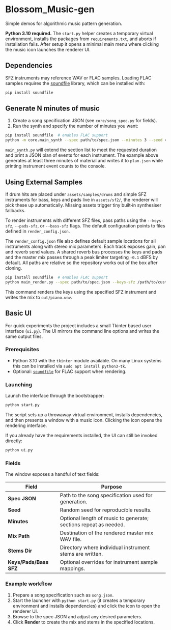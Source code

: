 # Blossom_Music-gen

Simple demos for algorithmic music pattern generation.

**Python 3.10 required.** The `start.py` helper creates a temporary virtual
environment, installs the packages from `requirements.txt`, and aborts if
installation fails. After setup it opens a minimal main menu where clicking the
music icon launches the renderer UI.

## Dependencies

SFZ instruments may reference WAV or FLAC samples. Loading FLAC samples requires the
[soundfile](https://pysoundfile.readthedocs.io/) library, which can be installed with:

```bash
pip install soundfile
```

## Generate N minutes of music

1. Create a song specification JSON (see `core/song_spec.py` for fields).
2. Run the synth and specify the number of minutes you want:

```bash
pip install soundfile  # enables FLAC support
python -m core.main_synth --spec path/to/spec.json --minutes 3 --seed 42 --print-stats > plan.json
```

`main_synth.py` will extend the section list to meet the requested duration and print a JSON plan of events for each instrument.  The example above generates at least three minutes of material and writes it to `plan.json` while printing instrument event counts to the console.

## Using External Samples

If drum hits are placed under `assets/samples/drums` and simple SFZ instruments
for bass, keys and pads live in `assets/sf2/`, the renderer will pick these up
automatically. Missing assets trigger tiny built‑in synthesiser fallbacks.

To render instruments with different SFZ files, pass paths using the
`--keys-sfz`, `--pads-sfz`, or `--bass-sfz` flags. The default configuration
points to files defined in `render_config.json`.

The `render_config.json` file also defines default sample locations for all
instruments along with stereo mix parameters.  Each track exposes gain, pan
and reverb send values.  A shared reverb bus processes the keys and pads and
the master mix passes through a peak limiter targeting ``-0.1`` dBFS by
default.  All paths are relative so the repository works out of the box after
cloning.

```bash
pip install soundfile  # enables FLAC support
python main_render.py --spec path/to/spec.json --keys-sfz /path/to/custom/keys.sfz --mix out/piano.wav
```

This command renders the keys using the specified SFZ instrument and writes the mix to `out/piano.wav`.

## Basic UI

For quick experiments the project includes a small Tkinter based user interface
(`ui.py`). The UI mirrors the command line options and writes the same output
files.

### Prerequisites

- Python 3.10 with the `tkinter` module available. On many Linux systems this
  can be installed via `sudo apt install python3-tk`.
- Optional: [`soundfile`](https://pysoundfile.readthedocs.io/) for FLAC
  support when rendering.

### Launching

Launch the interface through the bootstrapper:

```bash
python start.py
```

The script sets up a throwaway virtual environment, installs dependencies,
and then presents a window with a music icon. Clicking the icon opens the
rendering interface.

If you already have the requirements installed, the UI can still be invoked
directly:

```bash
python ui.py
```

### Fields

The window exposes a handful of text fields:

| Field | Purpose |
| ----- | ------- |
| **Spec JSON** | Path to the song specification used for generation. |
| **Seed** | Random seed for reproducible results. |
| **Minutes** | Optional length of music to generate; sections repeat as needed. |
| **Mix Path** | Destination of the rendered master mix WAV file. |
| **Stems Dir** | Directory where individual instrument stems are written. |
| **Keys/Pads/Bass SFZ** | Optional overrides for instrument sample mappings. |

### Example workflow

1. Prepare a song specification such as `song.json`.
2. Start the launcher with `python start.py` (it creates a temporary
   environment and installs dependencies) and click the icon to open the
   renderer UI.
3. Browse to the spec JSON and adjust any desired parameters.
4. Click **Render** to create the mix and stems in the specified locations.
